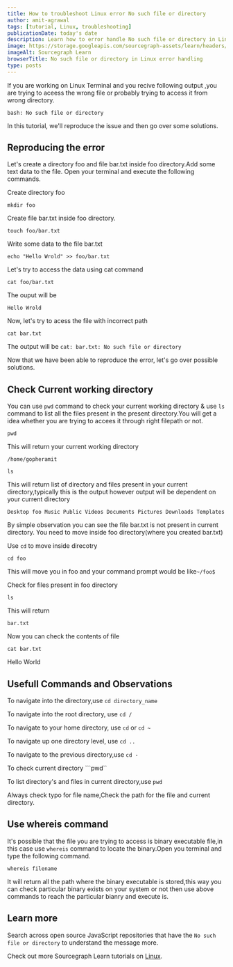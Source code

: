 ```yaml
---
title: How to troubleshoot Linux error No such file or directory
author: amit-agrawal
tags: [tutorial, Linux, troubleshooting]
publicationDate: today's date
description: Learn how to error handle No such file or directory in Linux
image: https://storage.googleapis.com/sourcegraph-assets/learn/headers/sourcegraph-learn-header.png
imageAlt: Sourcegraph Learn
browserTitle: No such file or directory in Linux error handling
type: posts
---
```


If you are working on Linux Terminal and you recive following output ,you are trying to aceess the wrong file or probably trying to access it from wrong directory.

```bash: No such file or directory```

In this tutorial, we'll reproduce the issue and then go over some solutions.
## Reproducing the error

Let's create a directory foo and file bar.txt inside foo directory.Add some text data to the file. Open your terminal and execute the following commands.

Create directory foo

```
mkdir foo
```

Create file bar.txt inside foo directory.

```touch foo/bar.txt```

Write some data to the file bar.txt

```echo "Hello Wrold" >> foo/bar.txt```

Let's try to access the data using cat command

``cat foo/bar.txt``

The ouput will be 

```Hello Wrold```

Now, let's try to acess the file with incorrect path

```cat bar.txt```

The output will be
```cat: bar.txt: No such file or directory```

Now that we have been able to reproduce the error, let's go over possible solutions.

## Check Current working directory

You can use ```pwd``` command to check your current working directory & use ```ls``` command to list all the files present in the present directory.You will get a idea whether you are trying to accees it through right filepath or not.

```pwd```

This will return your current working directory

```/home/gopheramit```


```ls```

This will return list of directory and files present in your current directory,typically this is the output however output will be dependent on your current directory

```Desktop foo Music Public Videos Documents Pictures Downloads Templates```

By simple observation you can see the file bar.txt is not present in current directory.
You need to move inside foo directory(where you created bar.txt)

Use ```cd``` to move inside direcotry

```cd foo```

This will move you in foo and your command prompt would be like```~/foo$```


Check for files present in foo directory

```ls```

This will return

```bar.txt```

Now you can check the contents of file

```cat bar.txt```

Hello World

## Usefull Commands and Observations
To navigate into the directory,use ```cd directory_name```

To navigate into the root directory, use ```cd /```

To navigate to your home directory, use ```cd``` or ```cd ~```

To navigate up one directory level, use ```cd ..```

To navigate to the previous directory,use ```cd -```

To check current directory ```pwd``

To list directory's and files in current directory,use ```pwd```

Always check typo for file name,Check the path for the file and current directory.

## Use whereis command

It's possible that the file you are trying to access is binary executable file,in this case use ```whereis``` command to locate the binary.Open you terminal and type the following command.

```whereis filename```

It will return all the path where the binary executable is stored,this way you can check particular binary exists on your system or not then use above commands to reach the particular bianry and execute is.


## Learn more

Search across open source JavaScript repositories that have the `No such file or directory` to understand the message more.

<SourcegraphSearch query="No such file or directory" patternType="literal"/>

Check out more Sourcegraph Learn tutorials on [Linux](https://learn.sourcegraph.com/tags/linux).
